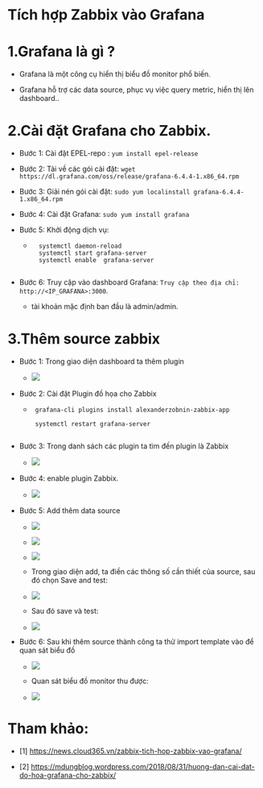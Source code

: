 
# Tích hợp Zabbix vào Grafana

# 1.Grafana là gì ?

- Grafana là một công cụ hiển thị biểu đồ monitor phổ biến.

- Grafana hỗ trợ các data source, phục vụ việc query metric, hiển thị lên dashboard..

# 2.Cài đặt Grafana cho Zabbix.

- Bước 1: Cài đặt EPEL-repo : ` yum install epel-release `

- Bước 2: Tải về các gói cài đặt: ` wget https://dl.grafana.com/oss/release/grafana-6.4.4-1.x86_64.rpm `

- Bước 3: Giải nén gói cài đặt: ` sudo yum localinstall grafana-6.4.4-1.x86_64.rpm `

- Bước 4: Cài đặt Grafana: ` sudo yum install grafana `

- Bước 5:  Khởi động dịch vụ:

  + ```
      systemctl daemon-reload
      systemctl start grafana-server
      systemctl enable  grafana-server
	  
	```
- Bước 6: Truy cập vào dashboard Grafana: ` Truy cập theo địa chỉ: http://<IP_GRAFANA>:3000 `.

  + tài khoản mặc định ban đầu là admin/admin.

# 3.Thêm source zabbix

- Bước 1: Trong giao diện dashboard ta thêm plugin

  + ![]( /image/g1.PNG)
  
- Bước 2: Cài đặt Plugin đồ họa cho Zabbix

  + ```
     grafana-cli plugins install alexanderzobnin-zabbix-app

     systemctl restart grafana-server
	 
	```
- Bước 3: Trong danh sách các plugin ta tìm đến plugin là Zabbix

  + ![]( /image/g2.png)
  
- Bước 4: enable plugin Zabbix.

  + ![]( /image/g3.png)
  
- Bước 5: Add thêm data source

  + ![]( /image/g4.png)

  + ![]( /image/g5.png)
  
  + ![]( /image/g6.png)
  
  + Trong giao diện add, ta điền các thông số cần thiết của source, sau đó chọn Save and test:

  + ![]( /image/gra4.PNG)

  + Sau đó save và test:

  + ![]( /image/g7.png)

- Bước 6: Sau khi thêm source thành công ta thử import template vào để quan sát biểu đồ

  + ![]( /image/g8.png)

  + Quan sát biểu đồ monitor thu được: 

  + ![]( /image/g9.PNG)   
  
# Tham khảo:

- [1] https://news.cloud365.vn/zabbix-tich-hop-zabbix-vao-grafana/

- [2] https://mdungblog.wordpress.com/2018/08/31/huong-dan-cai-dat-do-hoa-grafana-cho-zabbix/
  	

  

